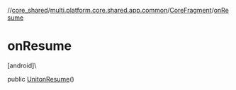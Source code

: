 //[core_shared](../../../index.md)/[multi.platform.core.shared.app.common](../index.md)/[CoreFragment](index.md)/[onResume](on-resume.md)

# onResume

[android]\

public [Unit](https://kotlinlang.org/api/latest/jvm/stdlib/kotlin/-unit/index.html)[onResume](on-resume.md)()
